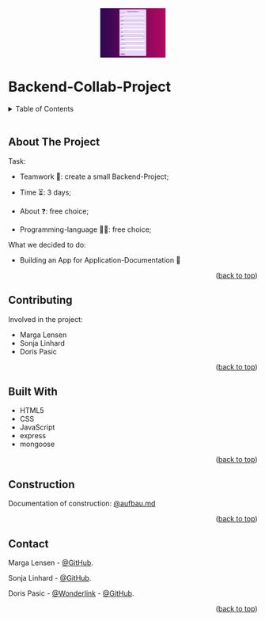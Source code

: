 
<div align="center"><img src="./backend/utils/Screenshot.png" alt="screenshot" height="100"></div>

# Backend-Collab-Project

<a id="readme-top"></a>


<details>
<br/>
  <summary>Table of Contents</summary>
  <ol>
    <li><a href="#about-the-project">About The Project</a></li>
    <li><a href="#contributing">Contributing</a></li>
    <li><a href="#built-with">Built With</a></li>
    <li><a href="#construction">Construction</a></li>
    <li><a href="#contact">Contact</a></li>
  </ol>
</details>
<br/>

## About The Project
<a id="about-the-project"></a>

Task:

* Teamwork 👭:  create a small Backend-Project;

* Time ⏳:  3 days;

* About ❓:  free choice;

* Programming-language 👩‍💻:  free choice;


What we decided to do:

* Building an App for Application-Documentation 📨 

<p align="right">(<a href="#readme-top">back to top</a>)</p> 

## Contributing
<a id="contributing"></a>

Involved in the project:

* Marga Lensen 
* Sonja Linhard 
* Doris Pasic 

<p align="right">(<a href="#readme-top">back to top</a>)</p> 

## Built With
<a id="biult-with"></a>

* HTML5
* CSS
* JavaScript
* express
* mongoose

<p align="right">(<a href="#readme-top">back to top</a>)</p>

## Construction
<a id="construction"></a>

Documentation of construction: [@aufbau.md](https://github.com/Marga-Lensen/backend-collab-project/blob/main/misc_Notizen/aufbau.md)

<p align="right">(<a href="#readme-top">back to top</a>)</p>

## Contact
<a id="contact"></a>

Marga Lensen - [@GitHub](https://github.com/Marga-Lensen).

Sonja Linhard - [@GitHub](https://github.com/SoLin26).

Doris Pasic - [@Wonderlink](https://wonderl.ink/@dorispasicstudio) - [@GitHub](https://github.com/DorisPasic).



<p align="right">(<a href="#readme-top">back to top</a>)</p>


<link rel="preconnect" href="https://fonts.googleapis.com">
<link rel="preconnect" href="https://fonts.gstatic.com" crossorigin>
<link href="https://fonts.googleapis.com/css2?family=Amaranth:ital,wght@0,400;0,700;1,400;1,700&family=Anton&family=Dancing+Script:wght@400..700&display=swap" rel="stylesheet">


